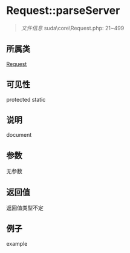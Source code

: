 # Request::parseServer

> *文件信息* suda\core\Request.php: 21~499
## 所属类 

[Request](../Request.md)

## 可见性

  protected  static
## 说明

document

## 参数

无参数

## 返回值
返回值类型不定

## 例子

example